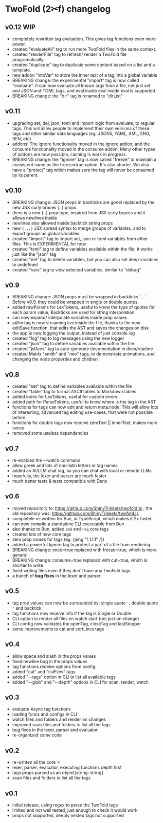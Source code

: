 # TwoFold (2✂︎f) changelog

## v0.12 WIP

- completely rewritten tag evaluation. This gives tag functions even more power.
- created "evaluateAll" tag to run more TwoFold files in the same context.
- created "renderFile" tag to refresh/ render a TwoFold file programatically.
- created "duplicate" tag to duplicate some content based on a list and a
  template.
- new addon "intoVar" to store the inner text of a tag into a global variable
- BREAKING change: the experimental "import" tag is now called "evaluate". It
  can now evaluate all known tags from a file, not just set and JSON and TOML
  tags, and eval inside eval inside eval is supported.
- BREAKING change: the "dir" tag is renamed to "dirList"

## v0.11

- upgrading set, del, json, toml and import logic from evaluate, to regular
  tags. This will allow people to implement their own versions of these tags and
  other similar data languages (eg: JSON5, YAML, AML, ENO, REN, etc)
- addons! The ignore functionality moved in the ignore addon, and the consume
  functionality moved in the consume addon. Many other types of addons are now
  possible, caching is work in progress.
- BREAKING change: the "ignore" tag is now called "freeze" to maintain a
  consistent name as the freeze=true option. It's also shorter. We also have a
  "protect" tag which makes sure the tag will never be consumed by its parent.

## v0.10

- BREAKING change: JSON props in backticks are gone! replaced by the new JSX
  curly braces {..} props
- there is a new {..} prop type, inspired from JSX curly braces and it allows
  newlines inside
- newlines also allowed inside backtick string props
- new `{...}` JSX spread syntax to merge groups of variables, and to export
  groups as global variables
- created "import" tag to import set, json or toml variables from other files.
  This is EXPERIMENTAL for now.
- created "toml" tag to define variables available within the file; it works
  just like the "json" tag
- created "del" tag to delete variables, but you can also set deep variables to
  undefined
- created "vars" tag to view selected variables, similar to "debug"

## v0.9

- BREAKING change: JSON props must be wrapped in backticks \`...\`. Before v0.9,
  they could be wrapped in single or double quotes.
- added rawParams for LexTokens, useful to know the type of quotes for each
  param value; Backticks are used for string interpolation
- can now expand/ interpolate variables inside prop values
- ai/llm tag is now streaming live inside the file, thanks to the new editSave
  function, that edits the AST and saves the changes on disk
- the app is now logging the output, instead of just console.log
- created "log" tag to log messages using the new logger
- created "json" tag to define variables available within the file
- created "jsDocs" tag to auto-generate documentation in docs/readme
- created Matrix "smith" and "neo" tags, to demonstrate animations, and changing
  the node properties and children

## v0.8

- created "set" tag to define variables available within the file
- created "table" tag to format ASCII tables to Markdown tables
- added index for LexTokens, useful for custom errors
- added path for ParseTokens, useful to know where is the tag in the AST
- functions for tags can now edit and return meta.node! This will allow lots of
  interesting, advanced tag editing use-cases, that were not possible before.
- functions for double tags now receive zeroText || innerText, makes more sense
- removed some useless dependencies

## v0.7

- re-enabled the --watch command
- allow greek and lots of non-latin letters in tag names
- added an AI/LLM chat tag, so you can chat with local or remote LLMs
- hopefully, the lexer and parser are much faster
- much better tests & tests compatible with Deno

## v0.6

- moved repository to: https://github.com/ShinyTrinkets/twofold.ts ; the old
  repository was: https://github.com/ShinyTrinkets/twofold.js
- completele re-written for Bun, in TypeScript, which makes it 2x faster
- can now compile a standalone CLI executable from Bun
- also thanks to Bun, added `cmd` and `req` core tags
- created lots of new core tags
- zero prop values for tags (eg: {ping "1.1.1.1" /})
- added a powerful Ignore tag to protect a part of a file from rendering
- BREAKING change: once=true replaced with freeze=true, which is more general
- BREAKING change: consume=true replaced with cut=true, which is shorter to
  write
- fixed writing files even if they don't have any TwoFold tags
- a bunch of **bug fixes** in the lexer and parser

## v0.5

- tag prop values can now be surrounded by: single quote `'`, double quote `"`
  and backtick `` ` ``
- tag functions now receive info if the tag is Single or Double
- CLI option to render all files on watch start (not just on change)
- CLI config now validates the openTag, closeTag and lastStopper
- some improvements to cat and sortLines tags

## v0.4

- allow space and slash in the props values
- fixed newline bug in the props values
- tag functions receive options from config
- added "cat" and "listFiles" tags
- added "--tags" option in CLI to list all available tags
- added "--glob" and "--depth" options in CLI for scan, render, watch

## v0.3

- evaluate Async tag functions
- loading funcs and configs in CLI
- watch files and folders and render on changes
- improved scan files and folders to list all the tags
- bug fixes in the lexer, parser and evaluator
- re-organized some code

## v0.2

- re-written all the core ⚛︎
- lexer, parser, evaluator, executing functions depth first
- tags props parsed as an object[string: string]
- scan files and folders to list all the tags

## v0.1

- initial release, using regex to parse the TwoFold tags
- limited and not well tested, just enough to check it would work
- props not supported, deeply nested tags not supported
